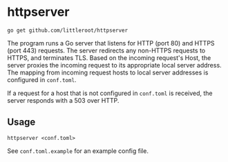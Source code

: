 # httpserver

```
go get github.com/littleroot/httpserver
```

The program runs a Go server that listens for HTTP (port 80) and HTTPS (port
443) requests. The server redirects any non-HTTPS requests to HTTPS, and
terminates TLS. Based on the incoming request's Host, the server proxies the
incoming request to its appropriate local server address. The mapping from
incoming request hosts to local server addresses is configured in `conf.toml`.

If a request for a host that is not configured in `conf.toml` is received,
the server responds with a 503 over HTTP.

## Usage

```
httpserver <conf.toml>
```

See `conf.toml.example` for an example config file.
